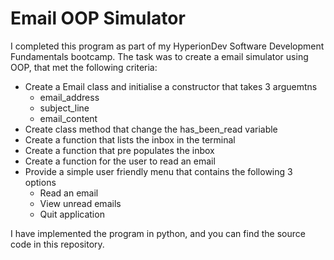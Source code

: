 # Email OOP Simulator

I completed this program as part of my HyperionDev Software Development Fundamentals bootcamp. The task was to create a email simulator using OOP, that met the following criteria: 

- Create a Email class and initialise a constructor that takes 3 arguemtns
    - email_address
    - subject_line
    - email_content
- Create class method that change the has_been_read variable
- Create a function that lists the inbox in the terminal
- Create a function that pre populates the inbox
- Create a function for the user to read an email
- Provide a simple user friendly menu that contains the following 3 options
    - Read an email
    - View unread emails
    - Quit application

I have implemented the program in python, and you can find the source code in this repository.
